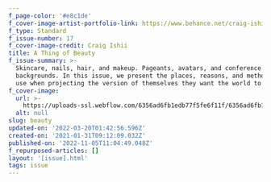 ```yaml
---
f_page-color: '#e8c1de'
f_cover-image-artist-portfolio-link: https://www.behance.net/craig-ishii
f_type: Standard
f_issue-number: 17
f_cover-image-credit: Craig Ishii
title: A Thing of Beauty
f_issue-summary: >-
  Skincare, nails, hair, and makeup. Pageants, avatars, and conference call
  backgrounds. In this issue, we present the places, reasons, and methods people
  use when projecting the version of themselves they want the world to see. 
f_cover-image:
  url: >-
    https://uploads-ssl.webflow.com/6356ad6fb1edb77f5fe6f11f/6356ad6fb1edb7a239e6fa25_61be473d9262cdfd2bfc854d_6016734aa2b63e4f2113f326_Beauty20-20Cover20-20Final.png
  alt: null
slug: beauty
updated-on: '2022-03-20T01:42:56.596Z'
created-on: '2021-01-31T09:12:09.032Z'
published-on: '2022-11-05T11:04:49.048Z'
f_repurposed-articles: []
layout: '[issue].html'
tags: issue
---
```




